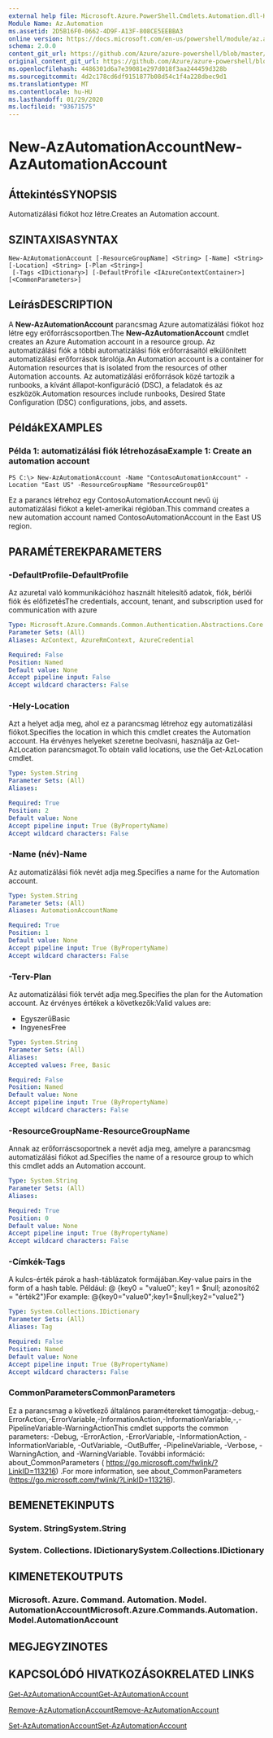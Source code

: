 ```yaml
---
external help file: Microsoft.Azure.PowerShell.Cmdlets.Automation.dll-Help.xml
Module Name: Az.Automation
ms.assetid: 2D5B16F0-0662-4D9F-A13F-808CE5EEBBA3
online version: https://docs.microsoft.com/en-us/powershell/module/az.automation/new-azautomationaccount
schema: 2.0.0
content_git_url: https://github.com/Azure/azure-powershell/blob/master/src/Automation/Automation/help/New-AzAutomationAccount.md
original_content_git_url: https://github.com/Azure/azure-powershell/blob/master/src/Automation/Automation/help/New-AzAutomationAccount.md
ms.openlocfilehash: 4486301d6a7e39081e297d018f3aa244459d328b
ms.sourcegitcommit: 4d2c178cd6df9151877b08d54c1f4a228dbec9d1
ms.translationtype: MT
ms.contentlocale: hu-HU
ms.lasthandoff: 01/29/2020
ms.locfileid: "93671575"
---
```

# <span data-ttu-id="add47-101">New-AzAutomationAccount</span><span class="sxs-lookup"><span data-stu-id="add47-101">New-AzAutomationAccount</span></span>

## <span data-ttu-id="add47-102">Áttekintés</span><span class="sxs-lookup"><span data-stu-id="add47-102">SYNOPSIS</span></span>
<span data-ttu-id="add47-103">Automatizálási fiókot hoz létre.</span><span class="sxs-lookup"><span data-stu-id="add47-103">Creates an Automation account.</span></span>

## <span data-ttu-id="add47-104">SZINTAXISA</span><span class="sxs-lookup"><span data-stu-id="add47-104">SYNTAX</span></span>

```
New-AzAutomationAccount [-ResourceGroupName] <String> [-Name] <String> [-Location] <String> [-Plan <String>]
 [-Tags <IDictionary>] [-DefaultProfile <IAzureContextContainer>] [<CommonParameters>]
```

## <span data-ttu-id="add47-105">Leírás</span><span class="sxs-lookup"><span data-stu-id="add47-105">DESCRIPTION</span></span>
<span data-ttu-id="add47-106">A **New-AzAutomationAccount** parancsmag Azure automatizálási fiókot hoz létre egy erőforráscsoportben.</span><span class="sxs-lookup"><span data-stu-id="add47-106">The **New-AzAutomationAccount** cmdlet creates an Azure Automation account in a resource group.</span></span>
<span data-ttu-id="add47-107">Az automatizálási fiók a többi automatizálási fiók erőforrásaitól elkülönített automatizálási erőforrások tárolója.</span><span class="sxs-lookup"><span data-stu-id="add47-107">An Automation account is a container for Automation resources that is isolated from the resources of other Automation accounts.</span></span> <span data-ttu-id="add47-108">Az automatizálási erőforrások közé tartozik a runbooks, a kívánt állapot-konfiguráció (DSC), a feladatok és az eszközök.</span><span class="sxs-lookup"><span data-stu-id="add47-108">Automation resources include runbooks, Desired State Configuration (DSC) configurations, jobs, and assets.</span></span>

## <span data-ttu-id="add47-109">Példák</span><span class="sxs-lookup"><span data-stu-id="add47-109">EXAMPLES</span></span>

### <span data-ttu-id="add47-110">Példa 1: automatizálási fiók létrehozása</span><span class="sxs-lookup"><span data-stu-id="add47-110">Example 1: Create an automation account</span></span>
```
PS C:\> New-AzAutomationAccount -Name "ContosoAutomationAccount" -Location "East US" -ResourceGroupName "ResourceGroup01"
```

<span data-ttu-id="add47-111">Ez a parancs létrehoz egy ContosoAutomationAccount nevű új automatizálási fiókot a kelet-amerikai régióban.</span><span class="sxs-lookup"><span data-stu-id="add47-111">This command creates a new automation account named ContosoAutomationAccount in the East US region.</span></span>

## <span data-ttu-id="add47-112">PARAMÉTEREK</span><span class="sxs-lookup"><span data-stu-id="add47-112">PARAMETERS</span></span>

### <span data-ttu-id="add47-113">-DefaultProfile</span><span class="sxs-lookup"><span data-stu-id="add47-113">-DefaultProfile</span></span>
<span data-ttu-id="add47-114">Az azuretal való kommunikációhoz használt hitelesítő adatok, fiók, bérlői fiók és előfizetés</span><span class="sxs-lookup"><span data-stu-id="add47-114">The credentials, account, tenant, and subscription used for communication with azure</span></span>

```yaml
Type: Microsoft.Azure.Commands.Common.Authentication.Abstractions.Core.IAzureContextContainer
Parameter Sets: (All)
Aliases: AzContext, AzureRmContext, AzureCredential

Required: False
Position: Named
Default value: None
Accept pipeline input: False
Accept wildcard characters: False
```

### <span data-ttu-id="add47-115">-Hely</span><span class="sxs-lookup"><span data-stu-id="add47-115">-Location</span></span>
<span data-ttu-id="add47-116">Azt a helyet adja meg, ahol ez a parancsmag létrehoz egy automatizálási fiókot.</span><span class="sxs-lookup"><span data-stu-id="add47-116">Specifies the location in which this cmdlet creates the Automation account.</span></span>
<span data-ttu-id="add47-117">Ha érvényes helyeket szeretne beolvasni, használja az Get-AzLocation parancsmagot.</span><span class="sxs-lookup"><span data-stu-id="add47-117">To obtain valid locations, use the Get-AzLocation cmdlet.</span></span>

```yaml
Type: System.String
Parameter Sets: (All)
Aliases:

Required: True
Position: 2
Default value: None
Accept pipeline input: True (ByPropertyName)
Accept wildcard characters: False
```

### <span data-ttu-id="add47-118">-Name (név)</span><span class="sxs-lookup"><span data-stu-id="add47-118">-Name</span></span>
<span data-ttu-id="add47-119">Az automatizálási fiók nevét adja meg.</span><span class="sxs-lookup"><span data-stu-id="add47-119">Specifies a name for the Automation account.</span></span>

```yaml
Type: System.String
Parameter Sets: (All)
Aliases: AutomationAccountName

Required: True
Position: 1
Default value: None
Accept pipeline input: True (ByPropertyName)
Accept wildcard characters: False
```

### <span data-ttu-id="add47-120">-Terv</span><span class="sxs-lookup"><span data-stu-id="add47-120">-Plan</span></span>
<span data-ttu-id="add47-121">Az automatizálási fiók tervét adja meg.</span><span class="sxs-lookup"><span data-stu-id="add47-121">Specifies the plan for the Automation account.</span></span>
<span data-ttu-id="add47-122">Az érvényes értékek a következők:</span><span class="sxs-lookup"><span data-stu-id="add47-122">Valid values are:</span></span>
- <span data-ttu-id="add47-123">Egyszerű</span><span class="sxs-lookup"><span data-stu-id="add47-123">Basic</span></span>
- <span data-ttu-id="add47-124">Ingyenes</span><span class="sxs-lookup"><span data-stu-id="add47-124">Free</span></span>

```yaml
Type: System.String
Parameter Sets: (All)
Aliases:
Accepted values: Free, Basic

Required: False
Position: Named
Default value: None
Accept pipeline input: True (ByPropertyName)
Accept wildcard characters: False
```

### <span data-ttu-id="add47-125">-ResourceGroupName</span><span class="sxs-lookup"><span data-stu-id="add47-125">-ResourceGroupName</span></span>
<span data-ttu-id="add47-126">Annak az erőforráscsoportnek a nevét adja meg, amelyre a parancsmag automatizálási fiókot ad.</span><span class="sxs-lookup"><span data-stu-id="add47-126">Specifies the name of a resource group to which this cmdlet adds an Automation account.</span></span>

```yaml
Type: System.String
Parameter Sets: (All)
Aliases:

Required: True
Position: 0
Default value: None
Accept pipeline input: True (ByPropertyName)
Accept wildcard characters: False
```

### <span data-ttu-id="add47-127">-Címkék</span><span class="sxs-lookup"><span data-stu-id="add47-127">-Tags</span></span>
<span data-ttu-id="add47-128">A kulcs-érték párok a hash-táblázatok formájában.</span><span class="sxs-lookup"><span data-stu-id="add47-128">Key-value pairs in the form of a hash table.</span></span> <span data-ttu-id="add47-129">Például: @ {key0 = "value0"; key1 = $null; azonosító2 = "érték2"}</span><span class="sxs-lookup"><span data-stu-id="add47-129">For example: @{key0="value0";key1=$null;key2="value2"}</span></span>

```yaml
Type: System.Collections.IDictionary
Parameter Sets: (All)
Aliases: Tag

Required: False
Position: Named
Default value: None
Accept pipeline input: True (ByPropertyName)
Accept wildcard characters: False
```

### <span data-ttu-id="add47-130">CommonParameters</span><span class="sxs-lookup"><span data-stu-id="add47-130">CommonParameters</span></span>
<span data-ttu-id="add47-131">Ez a parancsmag a következő általános paramétereket támogatja:-debug,-ErrorAction,-ErrorVariable,-InformationAction,-InformationVariable,-,-PipelineVariable-WarningAction</span><span class="sxs-lookup"><span data-stu-id="add47-131">This cmdlet supports the common parameters: -Debug, -ErrorAction, -ErrorVariable, -InformationAction, -InformationVariable, -OutVariable, -OutBuffer, -PipelineVariable, -Verbose, -WarningAction, and -WarningVariable.</span></span> <span data-ttu-id="add47-132">További információ: about_CommonParameters ( https://go.microsoft.com/fwlink/?LinkID=113216) .</span><span class="sxs-lookup"><span data-stu-id="add47-132">For more information, see about_CommonParameters (https://go.microsoft.com/fwlink/?LinkID=113216).</span></span>

## <span data-ttu-id="add47-133">BEMENETEK</span><span class="sxs-lookup"><span data-stu-id="add47-133">INPUTS</span></span>

### <span data-ttu-id="add47-134">System. String</span><span class="sxs-lookup"><span data-stu-id="add47-134">System.String</span></span>

### <span data-ttu-id="add47-135">System. Collections. IDictionary</span><span class="sxs-lookup"><span data-stu-id="add47-135">System.Collections.IDictionary</span></span>

## <span data-ttu-id="add47-136">KIMENETEK</span><span class="sxs-lookup"><span data-stu-id="add47-136">OUTPUTS</span></span>

### <span data-ttu-id="add47-137">Microsoft. Azure. Command. Automation. Model. AutomationAccount</span><span class="sxs-lookup"><span data-stu-id="add47-137">Microsoft.Azure.Commands.Automation.Model.AutomationAccount</span></span>

## <span data-ttu-id="add47-138">MEGJEGYZI</span><span class="sxs-lookup"><span data-stu-id="add47-138">NOTES</span></span>

## <span data-ttu-id="add47-139">KAPCSOLÓDÓ HIVATKOZÁSOK</span><span class="sxs-lookup"><span data-stu-id="add47-139">RELATED LINKS</span></span>

[<span data-ttu-id="add47-140">Get-AzAutomationAccount</span><span class="sxs-lookup"><span data-stu-id="add47-140">Get-AzAutomationAccount</span></span>](./Get-AzAutomationAccount.md)

[<span data-ttu-id="add47-141">Remove-AzAutomationAccount</span><span class="sxs-lookup"><span data-stu-id="add47-141">Remove-AzAutomationAccount</span></span>](./Remove-AzAutomationAccount.md)

[<span data-ttu-id="add47-142">Set-AzAutomationAccount</span><span class="sxs-lookup"><span data-stu-id="add47-142">Set-AzAutomationAccount</span></span>](./Set-AzAutomationAccount.md)
